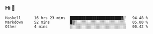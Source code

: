 ### Hi 👋

<!--START_SECTION:waka-->

```text
Haskell      16 hrs 23 mins  ███████████████████████▓░   94.48 %
Markdown     52 mins         █▒░░░░░░░░░░░░░░░░░░░░░░░   05.00 %
Other        4 mins          ░░░░░░░░░░░░░░░░░░░░░░░░░   00.42 %
```

<!--END_SECTION:waka-->
